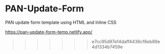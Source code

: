 
# PAN-Update-Form

PAN update form template using HTML and Inline CSS

https://pan-update-form-temp.netlify.app/
>>>>>>> e7cc95d97e14daff4436cf8eb89e4d1334b7459e
